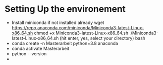 # Setting Up the environement

- Install miniconda if not installed already
  wget https://repo.anaconda.com/miniconda/Miniconda3-latest-Linux-x86_64.sh
  chmod +x Miniconda3-latest-Linux-x86_64.sh
  ./Miniconda3-latest-Linux-x86_64.sh (hit enter, yes, select your directory)
  bash
- conda create -n Masterarbeit python=3.8 anaconda
- conda activate Masterarbeit 
- python --version
- 
